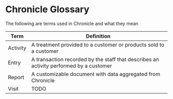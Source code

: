 # Chronicle Glossary

The following are terms used in Chronicle and what they mean

| Term | Definition |
| --- | --- |
| Activity | A treatment provided to a customer or products sold to a customer |
| Entry | A transaction recorded by the staff that describes an activity performed by a customer |
| Report| A customizable document with data aggregated from Chronicle |
| Visit | TODO |